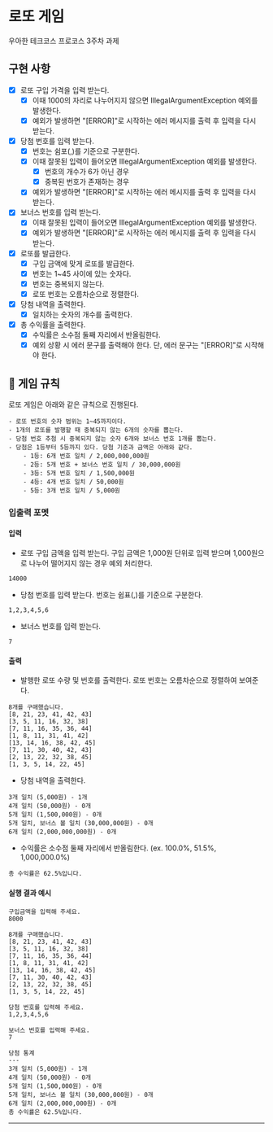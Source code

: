 # 로또 게임

우아한 테크코스 프로코스 3주차 과제

## 구현 사항

- [x] 로또 구입 가격을 입력 받는다.
    - [x] 이때 1000의 자리로 나누어지지 않으면 IllegalArgumentException 예외를 발생한다.
    - [x] 예외가 발생하면 "[ERROR]"로 시작하는 에러 메시지를 출력 후 입력을 다시 받는다.
- [x] 당첨 번호를 입력 받는다.
    - [x] 번호는 쉼포(,)를 기준으로 구분한다.
    - [x] 이때 잘못된 입력이 들어오면 IllegalArgumentException 예외를 발생한다.
        - [x] 번호의 개수가 6가 아닌 경우
        - [x] 중복된 번호가 존재하는 경우
    - [x] 예외가 발생하면 "[ERROR]"로 시작하는 에러 메시지를 출력 후 입력을 다시 받는다.
- [x] 보너스 번호를 입력 받는다.
    - [x] 이때 잘못된 입력이 들어오면 IllegalArgumentException 예외를 발생한다.
    - [x] 예외가 발생하면 "[ERROR]"로 시작하는 에러 메시지를 출력 후 입력을 다시 받는다.
- [x] 로또를 발급한다.
    - [x] 구입 금액에 맞게 로또를 발급한다.
    - [x] 번호는 1~45 사이에 있는 숫자다.
    - [x] 번호는 중복되지 않는다.
    - [x] 로또 번호는 오름차순으로 정렬한다.
- [x] 당첨 내역을 출력한다.
    - [x] 일치하는 숫자의 개수를 출력한다.
- [x] 총 수익률을 출력한다.
    - [x] 수익률은 소수점 둘째 자리에서 반올림한다.
    - [x] 예외 상황 시 에러 문구를 출력해야 한다. 단, 에러 문구는 "[ERROR]"로 시작해야 한다.

## 🚀 게임 규칙

로또 게임은 아래와 같은 규칙으로 진행된다.

```
- 로또 번호의 숫자 범위는 1~45까지이다.
- 1개의 로또를 발행할 때 중복되지 않는 6개의 숫자를 뽑는다.
- 당첨 번호 추첨 시 중복되지 않는 숫자 6개와 보너스 번호 1개를 뽑는다.
- 당첨은 1등부터 5등까지 있다. 당첨 기준과 금액은 아래와 같다.
    - 1등: 6개 번호 일치 / 2,000,000,000원
    - 2등: 5개 번호 + 보너스 번호 일치 / 30,000,000원
    - 3등: 5개 번호 일치 / 1,500,000원
    - 4등: 4개 번호 일치 / 50,000원
    - 5등: 3개 번호 일치 / 5,000원
```

### 입출력 포멧

#### 입력

- 로또 구입 금액을 입력 받는다. 구입 금액은 1,000원 단위로 입력 받으며 1,000원으로 나누어 떨어지지 않는 경우 예외 처리한다.

```
14000
```

- 당첨 번호를 입력 받는다. 번호는 쉼표(,)를 기준으로 구분한다.

```
1,2,3,4,5,6
```

- 보너스 번호를 입력 받는다.

```
7
```

#### 출력

- 발행한 로또 수량 및 번호를 출력한다. 로또 번호는 오름차순으로 정렬하여 보여준다.

```
8개를 구매했습니다.
[8, 21, 23, 41, 42, 43] 
[3, 5, 11, 16, 32, 38] 
[7, 11, 16, 35, 36, 44] 
[1, 8, 11, 31, 41, 42] 
[13, 14, 16, 38, 42, 45] 
[7, 11, 30, 40, 42, 43] 
[2, 13, 22, 32, 38, 45] 
[1, 3, 5, 14, 22, 45]
```

- 당첨 내역을 출력한다.

```
3개 일치 (5,000원) - 1개
4개 일치 (50,000원) - 0개
5개 일치 (1,500,000원) - 0개
5개 일치, 보너스 볼 일치 (30,000,000원) - 0개
6개 일치 (2,000,000,000원) - 0개
```

- 수익률은 소수점 둘째 자리에서 반올림한다. (ex. 100.0%, 51.5%, 1,000,000.0%)

```
총 수익률은 62.5%입니다.
```

#### 실행 결과 예시

```
구입금액을 입력해 주세요.
8000

8개를 구매했습니다.
[8, 21, 23, 41, 42, 43] 
[3, 5, 11, 16, 32, 38] 
[7, 11, 16, 35, 36, 44] 
[1, 8, 11, 31, 41, 42] 
[13, 14, 16, 38, 42, 45] 
[7, 11, 30, 40, 42, 43] 
[2, 13, 22, 32, 38, 45] 
[1, 3, 5, 14, 22, 45]

당첨 번호를 입력해 주세요.
1,2,3,4,5,6

보너스 번호를 입력해 주세요.
7

당첨 통계
---
3개 일치 (5,000원) - 1개
4개 일치 (50,000원) - 0개
5개 일치 (1,500,000원) - 0개
5개 일치, 보너스 볼 일치 (30,000,000원) - 0개
6개 일치 (2,000,000,000원) - 0개
총 수익률은 62.5%입니다.
```

---
